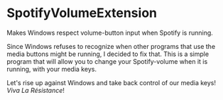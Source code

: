 # SpotifyVolumeExtension
Makes Windows respect volume-button input when Spotify is running.

Since Windows refuses to recognize when other programs that use the media buttons might be running, I decided to fix that.
This is a simple program that will allow you to change your Spotify-volume when it is running, with your media keys.

Let's rise up against Windows and take back control of our media keys! *Viva La Résistance*!
